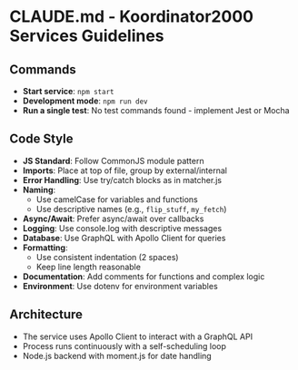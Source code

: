 # CLAUDE.md - Koordinator2000 Services Guidelines

## Commands
- **Start service**: `npm start`
- **Development mode**: `npm run dev`
- **Run a single test**: No test commands found - implement Jest or Mocha

## Code Style
- **JS Standard**: Follow CommonJS module pattern
- **Imports**: Place at top of file, group by external/internal
- **Error Handling**: Use try/catch blocks as in matcher.js
- **Naming**: 
  - Use camelCase for variables and functions
  - Use descriptive names (e.g., `flip_stuff`, `my_fetch`)
- **Async/Await**: Prefer async/await over callbacks
- **Logging**: Use console.log with descriptive messages
- **Database**: Use GraphQL with Apollo Client for queries
- **Formatting**: 
  - Use consistent indentation (2 spaces)
  - Keep line length reasonable
- **Documentation**: Add comments for functions and complex logic
- **Environment**: Use dotenv for environment variables

## Architecture
- The service uses Apollo Client to interact with a GraphQL API
- Process runs continuously with a self-scheduling loop
- Node.js backend with moment.js for date handling